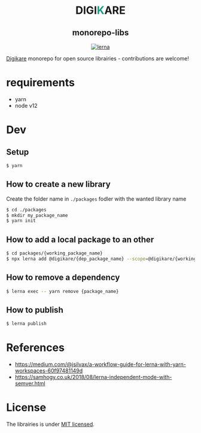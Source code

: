 <h1 align="center">
  DIGI<span style="color: #16a085;">K</span>ARE
</h1>
<h2 align="center">
monorepo-libs
</h2>

<p align="center">
  <a href="https://lerna.js.org/"><img src="https://img.shields.io/badge/maintained%20with-lerna-cc00ff.svg" alt="lerna" /></a>
</p>

<p>
  <a href="https://www.digikare.com">Digi<span>k</span>are</a> monorepo for open source librairies - contributions are welcome!
</p>

# requirements

- yarn
- node v12

# Dev

## Setup

```bash
$ yarn
```

## How to create a new library

Create the folder name in `./packages` fodler with the wanted library name

```bash
$ cd ./packages
$ mkdir my_package_name
$ yarn init
```

## How to add a local package to an other

```bash
$ cd packages/{working_package_name}
$ npx lerna add @digikare/{dep_package_name} --scope=@digikare/{working_package_name}
```

## How to remove a dependency

```bash
$ lerna exec -- yarn remove {package_name}
```

## How to publish

```bash
$ lerna publish
```

# References

- https://medium.com/@jsilvax/a-workflow-guide-for-lerna-with-yarn-workspaces-60f97481149d
- https://samhogy.co.uk/2018/08/lerna-independent-mode-with-semver.html

# License

The librairies is under [MIT licensed](LICENSE).
